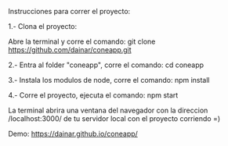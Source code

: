 
Instrucciones para correr el proyecto:

1.- Clona el proyecto:

Abre la terminal y corre el comando: git clone https://github.com/dainar/coneapp.git

2.- Entra al folder "coneapp", corre el comando: cd coneapp

3.- Instala los modulos de node, corre el comando: npm install

4.- Corre el proyecto, ejecuta el comando: npm start

La terminal abrira una ventana del navegador con la direccion /localhost:3000/ de tu servidor local con el proyecto corriendo =)

Demo: https://dainar.github.io/coneapp/
